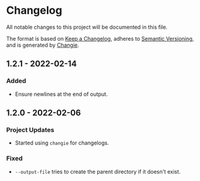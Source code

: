 # Changelog
All notable changes to this project will be documented in this file.

The format is based on [Keep a Changelog](https://keepachangelog.com/en/1.0.0/),
adheres to [Semantic Versioning](https://semver.org/spec/v2.0.0.html),
and is generated by [Changie](https://github.com/miniscruff/changie).

## 1.2.1 - 2022-02-14
### Added
* Ensure newlines at the end of output.

## 1.2.0 - 2022-02-06
### Project Updates
* Started using `changie` for changelogs.
### Fixed
* `--output-file` tries to create the parent directory if it doesn't exist.